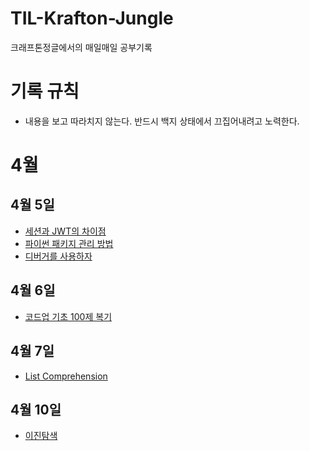 # TIL-Krafton-Jungle

크래프톤정글에서의 매일매일 공부기록

# 기록 규칙

- 내용을 보고 따라치지 않는다. 반드시 백지 상태에서 끄집어내려고 노력한다.

# 4월

## 4월 5일

- [세션과 JWT의 차이점](/Web/0405.md)
- [파이썬 패키지 관리 방법](/Python/0405.md)
- [디버거를 사용하자](/%EC%83%9D%EC%82%B0%EC%84%B1/0405.md)

## 4월 6일

- [코드업 기초 100제 복기](/Python/0406.md)

## 4월 7일

- [List Comprehension](/Python/0407.md)

## 4월 10일

- [이진탐색](/Python/0410.md)
